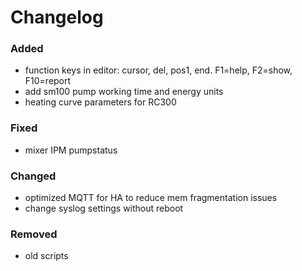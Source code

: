 # Changelog

### Added
- function keys in editor: cursor, del, pos1, end. F1=help, F2=show, F10=report
- add sm100 pump working time and energy units
- heating curve parameters for RC300

### Fixed
- mixer IPM pumpstatus

### Changed
- optimized MQTT for HA to reduce mem fragmentation issues
- change syslog settings without reboot

### Removed
- old scripts

